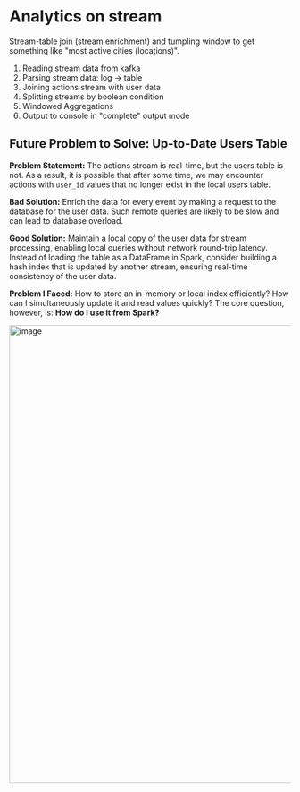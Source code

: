 # Analytics on stream

Stream-table join (stream enrichment) and tumpling window to get something like "most active cities (locations)".

1. Reading stream data from kafka
2. Parsing stream data: log -> table
3. Joining actions stream with user data
4. Splitting streams by boolean condition
5. Windowed Aggregations
6. Output to console in "complete" output mode

## Future Problem to Solve: Up-to-Date Users Table
<b>Problem Statement:</b> The actions stream is real-time, but the users table is not. As a result, it is possible that after some time, we may encounter actions with `user_id` values that no longer exist in the local users table.

<b> Bad Solution:</b> Enrich the data for every event by making a request to the database for the user data. Such remote queries are likely to be slow and can lead to database overload.

<b> Good Solution:</b> Maintain a local copy of the user data for stream processing, enabling local queries without network round-trip latency. Instead of loading the table as a DataFrame in Spark, consider building a hash index that is updated by another stream, ensuring real-time consistency of the user data.

<b> Problem I Faced:</b>  How to store an in-memory or local index efficiently? How can I simultaneously update it and read values quickly? The core question, however, is: <b>How do I use it from Spark?</b>

<img width="819" alt="image" src="https://github.com/user-attachments/assets/b597f33d-66ff-4c7a-8afa-585c5e9993c6" />
